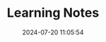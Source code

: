 ---
pageComponent:
  name: Catalogue
  data:
    key: learning_notes
title: Learning Notes
date: 2024-07-20 11:05:54
permalink: /02.learning_notes/
sidebar: false
article: false
comment: false
editLink: false
---